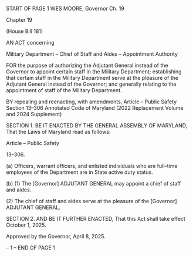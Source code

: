 START OF PAGE 1
WES MOORE, Governor Ch. 19

Chapter 19

(House Bill 181)

AN ACT concerning

Military Department – Chief of Staff and Aides – Appointment Authority

FOR the purpose of authorizing the Adjutant General instead of the Governor to appoint
certain staff in the Military Department; establishing that certain staff in the
Military Department serve at the pleasure of the Adjutant General instead of the
Governor; and generally relating to the appointment of staff of the Military
Department.

BY repealing and reenacting, with amendments,
Article – Public Safety
Section 13–306
Annotated Code of Maryland
(2022 Replacement Volume and 2024 Supplement)

SECTION 1. BE IT ENACTED BY THE GENERAL ASSEMBLY OF MARYLAND,
That the Laws of Maryland read as follows:

Article – Public Safety

13–306.

(a) Officers, warrant officers, and enlisted individuals who are full–time
employees of the Department are in State active duty status.

(b) (1) The [Governor] ADJUTANT GENERAL may appoint a chief of staff and
aides.

(2) The chief of staff and aides serve at the pleasure of the [Governor]
ADJUTANT GENERAL.

SECTION 2. AND BE IT FURTHER ENACTED, That this Act shall take effect
October 1, 2025.

Approved by the Governor, April 8, 2025.

– 1 –
END OF PAGE 1